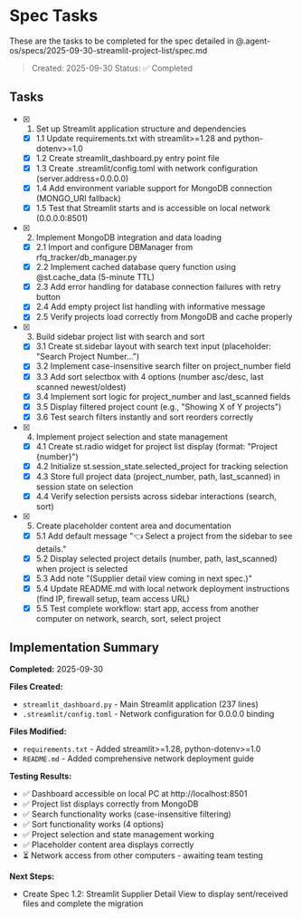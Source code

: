 # Spec Tasks

These are the tasks to be completed for the spec detailed in @.agent-os/specs/2025-09-30-streamlit-project-list/spec.md

> Created: 2025-09-30
> Status: ✅ Completed

## Tasks

- [x] 1. Set up Streamlit application structure and dependencies
  - [x] 1.1 Update requirements.txt with streamlit>=1.28 and python-dotenv>=1.0
  - [x] 1.2 Create streamlit_dashboard.py entry point file
  - [x] 1.3 Create .streamlit/config.toml with network configuration (server.address=0.0.0.0)
  - [x] 1.4 Add environment variable support for MongoDB connection (MONGO_URI fallback)
  - [x] 1.5 Test that Streamlit starts and is accessible on local network (0.0.0.0:8501)

- [x] 2. Implement MongoDB integration and data loading
  - [x] 2.1 Import and configure DBManager from rfq_tracker/db_manager.py
  - [x] 2.2 Implement cached database query function using @st.cache_data (5-minute TTL)
  - [x] 2.3 Add error handling for database connection failures with retry button
  - [x] 2.4 Add empty project list handling with informative message
  - [x] 2.5 Verify projects load correctly from MongoDB and cache properly

- [x] 3. Build sidebar project list with search and sort
  - [x] 3.1 Create st.sidebar layout with search text input (placeholder: "Search Project Number...")
  - [x] 3.2 Implement case-insensitive search filter on project_number field
  - [x] 3.3 Add sort selectbox with 4 options (number asc/desc, last scanned newest/oldest)
  - [x] 3.4 Implement sort logic for project_number and last_scanned fields
  - [x] 3.5 Display filtered project count (e.g., "Showing X of Y projects")
  - [x] 3.6 Test search filters instantly and sort reorders correctly

- [x] 4. Implement project selection and state management
  - [x] 4.1 Create st.radio widget for project list display (format: "Project {number}")
  - [x] 4.2 Initialize st.session_state.selected_project for tracking selection
  - [x] 4.3 Store full project data (project_number, path, last_scanned) in session state on selection
  - [x] 4.4 Verify selection persists across sidebar interactions (search, sort)

- [x] 5. Create placeholder content area and documentation
  - [x] 5.1 Add default message "👈 Select a project from the sidebar to see details."
  - [x] 5.2 Display selected project details (number, path, last_scanned) when project is selected
  - [x] 5.3 Add note "(Supplier detail view coming in next spec.)"
  - [x] 5.4 Update README.md with local network deployment instructions (find IP, firewall setup, team access URL)
  - [x] 5.5 Test complete workflow: start app, access from another computer on network, search, sort, select project

## Implementation Summary

**Completed:** 2025-09-30

**Files Created:**
- `streamlit_dashboard.py` - Main Streamlit application (237 lines)
- `.streamlit/config.toml` - Network configuration for 0.0.0.0 binding

**Files Modified:**
- `requirements.txt` - Added streamlit>=1.28, python-dotenv>=1.0
- `README.md` - Added comprehensive network deployment guide

**Testing Results:**
- ✅ Dashboard accessible on local PC at http://localhost:8501
- ✅ Project list displays correctly from MongoDB
- ✅ Search functionality works (case-insensitive filtering)
- ✅ Sort functionality works (4 options)
- ✅ Project selection and state management working
- ✅ Placeholder content area displays correctly
- ⏳ Network access from other computers - awaiting team testing

**Next Steps:**
- Create Spec 1.2: Streamlit Supplier Detail View to display sent/received files and complete the migration
